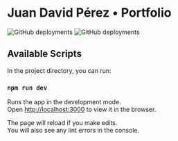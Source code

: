 # Juan David Pérez • Portfolio

![GitHub deployments](https://img.shields.io/github/deployments/iamjuandis/juandis.com/Production?label=Production%20Status)
![GitHub deployments](https://img.shields.io/github/deployments/iamjuandis/juandis.com/Preview?label=Staging%20Status)

## Available Scripts

In the project directory, you can run:

### `npm run dev`

Runs the app in the development mode.<br />
Open [http://localhost:3000](http://localhost:3000) to view it in the browser.

The page will reload if you make edits.<br />
You will also see any lint errors in the console.
